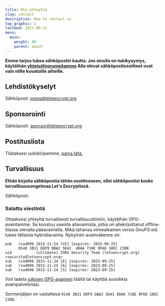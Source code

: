 ```yaml
---
title: Ota yhteyttä
slug: contact
description: How to contact us
top_graphic: 1
lastmod: 2021-08-31
menu:
  main:
    weight: 90
    parent: about
---
```


**Emme tarjoa tukea sähköpostin kautta. Jos sinulla on tukikysymys, käytäthän [yhteisöfoorumeitamme](https://community.letsencrypt.org) Alla olevat sähköpostiosoitteet ovat vain niille kuvatuille aiheille.**

## Lehdistökyselyt

Sähköposti: [press@letsencrypt.org](mailto:press@letsencrypt.org)

## Sponsorointi

Sähköposti: [sponsor@letsencrypt.org](mailto:sponsor@letsencrypt.org)

## Postituslista

Tilataksesi uutiskirjeemme, [paina tätä.](https://outreach.abetterinternet.org/l/1011011/2023-02-16/6l51)

## Turvallisuus

**Ethän kirjoita sähköpostia tähän osoitteeseen, ellei sähköpostisi koske turvallisuusongelmaa Let's Encryptissä.**

<span id="email">Sähköposti: </span>

<script>
  var parts = ["security", '@', "letsencrypt", ".", "org"];
  var anchor = document.createElement("a");
  anchor.href = "mailto:" + parts.join("");
  anchor.text = parts.join("");
  document.getElementById("email").appendChild(anchor)
</script>

### Salattu viestintä

Ottaaksesi yhteyttä turvallisesti turvallisuustiimiin, käytäthän GPG-avaintamme. Se koostuu useista aliavaimista, jotka on allekirjoittanut offline-tilassa olevalla pääavaimella. Mikä tahansa viimeaikainen versio GnuPG:stä tukee tällaista hybridiavainta. Nykyinen avainrakenne on:

```
pub   rsa4096 2015-11-24 [CE] [expires: 2025-09-25]
      0148 3B31 D8F9 DBA2 5D41  4DAA 718E 9F6D 10EC 230B
uid           [ultimate] ISRG Security Team (letsencrypt.org) <security@letsencrypt.org>
sub   rsa4096 2015-11-24 [E] [expires: 2023-09-25]
sub   rsa4096 2015-11-24 [A] [expires: 2023-09-25]
sub   rsa4096 2015-11-24 [S] [expires: 2023-09-25]
```

Voit ladata [julkisen GPG-avaimen](/security_letsencrypt.org-publickey.asc) täältä tai käyttää suosikkia avainpalvelintasi.

Sormenjäljen on vastattava `0148 3B31 D8F9 DBA2 5D41 4DAA 718E 9F6D 10EC 230B`.
